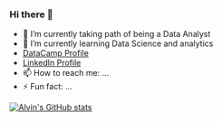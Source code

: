 ### Hi there 👋

- 🔭 I’m currently taking path of being a Data Analyst
- 🌱 I’m currently learning Data Science and analytics
-  [ DataCamp Profile](https://www.datacamp.com/portfolio/macatangayalvin2001)
-  [ LinkedIn Profile](www.linkedin.com/in/alvin-macatangay)
- 📫 How to reach me: ...
- ⚡ Fun fact: ...


[![Alvin's GitHub stats](https://github-readme-stats.vercel.app/api?username=alvin-macatangay16&show_icons=true&theme=radical)](https://github.com/alvin-macatangay16/github-readme-stats)
